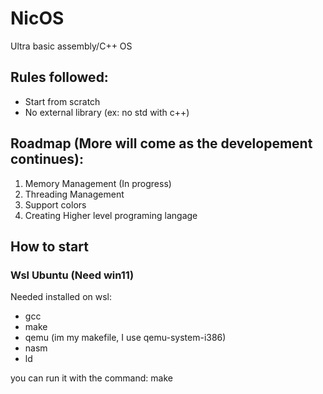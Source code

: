 # NicOS
Ultra basic assembly/C++ OS 

## Rules followed: 
- Start from scratch
- No external library (ex: no std with c++)

## Roadmap (More will come as the developement continues):
1) Memory Management (In progress)
2) Threading Management
3) Support colors
4) Creating Higher level programing langage

## How to start
### Wsl Ubuntu (Need win11)
Needed installed on wsl:
- gcc
- make
- qemu (im my makefile, I use qemu-system-i386)
- nasm
- ld

you can run it with the command: make
